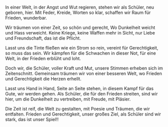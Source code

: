 
In einer Welt, in der Angst und Wut regieren,
stehen wir als Schüler, neu geboren, hier.
Mit Feder, Kreide, Worten so klar,
schaffen wir Raum für Frieden, wunderbar.

Wir träumen von einer Zeit, so schön und gerecht,
Wo Dunkelheit weicht und Hass verweicht.
Keine Kriege, keine Waffen mehr in Sicht,
nur Liebe und Freundschaft, das ist die Pflicht.

Lasst uns die Tinte fließen wie ein Strom so rein,
vereint für Gerechtigkeit, so muss das sein. 
Wir kämpfen für die Schwachen in dieser Not,
für eine Welt, in der Frieden erblüht und loht.

Doch wir, die Schüler, voller Kraft und Mut,
unsere Stimmen erheben sich im Zeitenschnitt.
Gemeinsam träumen wir von einer besseren Welt,
wo Frieden und Gerechtigkeit die Herzen erhellt.

Lasst uns Hand in Hand, Seite an Seite stehen,
in diesem Kampf für das Gute, wir werden gehen.
Als Schüler, die für den Frieden streiten, sind wir hier,
um die Dunkelheit zu vertreiben, mit Freude, mit Pläsier.

Die Zeit ist reif, die Welt zu gestalten,
mit Poesie und Träumen, die wir entfalten.
Frieden und Gerechtigkeit, unser großes Ziel,
als Schüler sind wir stark, das ist unser Spiel!!